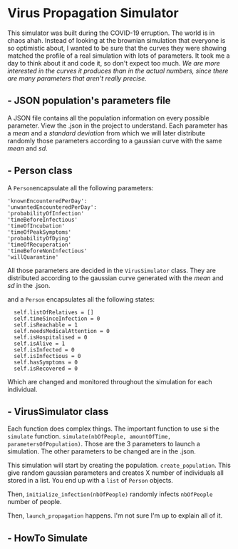 # Virus Propagation Simulator

This simulator was built during the COVID-19 erruption. The world is in chaos ahah.
Instead of looking at the brownian simulation that everyone is so optimistic about, I wanted to be sure that the curves they were showing matched the profile of a real simulation with lots of parameters. It took me a day to think about it and code it, so don't expect too much. _We are more interested in the curves it produces than in the actual numbers, since there are many parameters that aren't really precise._


## - JSON population's parameters file
A JSON file contains all the population information on every possible parameter. View the .json in the project to understand. Each parameter has a _mean_ and a _standard deviation_ from which we will later distribute randomly those parameters according to a gaussian curve with the same _mean_ and _sd_.

## - Person class

A `Person`encapsulate all the following parameters:

    'knownEncounteredPerDay': 
    'unwantedEncounteredPerDay':
    'probabilityOfInfection'
    'timeBeforeInfectious'
    'timeOfIncubation'
    'timeOfPeakSymptoms'
    'probabilityOfDying'
    'timeOfRecuperation'
    'timeBeforeNonInfectious'
    'willQuarantine'

All those parameters are decided in the `VirusSimulator` class. They are distributed according to the gaussian curve generated with the _mean_ and _sd_ in the .json.

and a `Person` encapsulates all the following states:
        
      self.listOfRelatives = []
      self.timeSinceInfection = 0
      self.isReachable = 1
      self.needsMedicalAttention = 0
      self.isHospitalised = 0
      self.isAlive = 1
      self.isInfected = 0
      self.isInfectious = 0
      self.hasSymptoms = 0
      self.isRecovered = 0
 
Which are changed and monitored throughout the simulation for each individual.

## - VirusSimulator class

Each function does complex things. The important function to use si the `simulate` function.
`simulate(nbOfPeople, amountOfTime, parametersOfPopulation)`. Those are the 3 parameters to launch a simulation. The other parameters to be changed are in the .json. 

This simulation will start by creating the population. `create_population`. This give random gaussian parameters and creates X number of individuals all stored in a list. You end up with a `list` of `Person` objects.

Then, `initialize_infection(nbOfPeople)` randomly infects `nbOfPeople` number of people.

Then, `launch_propagation` happens. I'm not sure I'm up to explain all of it.

## - HowTo Simulate
